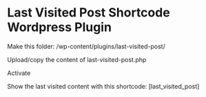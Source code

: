 # Last Visited Post Shortcode Wordpress Plugin
Make this folder: /wp-content/plugins/last-visited-post/

Upload/copy the content of last-visited-post.php

Activate

Show the last visited content with this shortcode: [last_visited_post]
